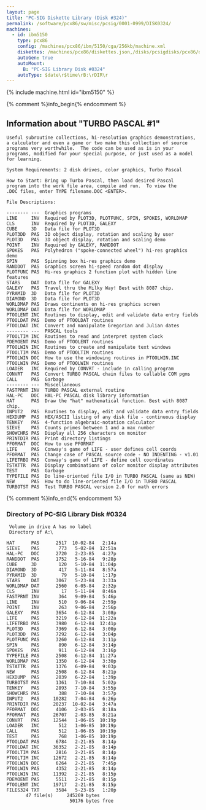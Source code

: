 ```yaml
---
layout: page
title: "PC-SIG Diskette Library (Disk #324)"
permalink: /software/pcx86/sw/misc/pcsig/0001-0999/DISK0324/
machines:
  - id: ibm5150
    type: pcx86
    config: /machines/pcx86/ibm/5150/cga/256kb/machine.xml
    diskettes: /machines/pcx86/diskettes.json,/disks/pcsigdisks/pcx86/diskettes.json
    autoGen: true
    autoMount:
      B: "PC-SIG Library Disk #0324"
    autoType: $date\r$time\rB:\rDIR\r
---
```


{% include machine.html id="ibm5150" %}

{% comment %}info_begin{% endcomment %}

## Information about "TURBO PASCAL #1"

    Useful subroutine collections, hi-resolution graphics demonstrations,
    a calculator and even a game or two make this collection of source
    programs very worthwhile.  The code can be used as is in your
    programs, modified for your special purpose, or just used as a model
    for learning.
    
    System Requirements: 2 disk drives, color graphics, Turbo Pascal
    
    How to Start: Bring up Turbo Pascal, then load desired Pascal
    program into the work file area, compile and run.  To view the
    .DOC files, enter TYPE filename.DOC <ENTER>.
    
    File Descriptions:
    
    -------- ---  Graphics programs
    LINE     INV  Required by PLOT3D, PLOTFUNC, SPIN, SPOKES, WORLDMAP
    CLS      INV  Required by PLOT3D, GALEXY
    CUBE     3D   Data file for PLOT3D
    PLOT3DD  PAS  3D object display, rotation and scaling by user
    PLOT3D   PAS  3D object display, rotation and scaling demo
    POINT    INV  Required by GALEXY, RANDDOT
    SPOKES   PAS  Polyhedron ("spoke-connected wheel") hi-res graphics demo
    SPIN     PAS  Spinning box hi-res graphics demo
    RANDDOT  PAS  Graphics screen hi-speed random dot display
    PLOTFUNC PAS  Hi-res graphics 2 function plot with hidden line features
    STARS    DAT  Data file for GALEXY
    GALEXY   PAS  Travel thru the Milky Way! Best with 8087 chip.
    PYRAMID  3D   Data file for PLOT3D
    DIAMOND  3D   Data file for PLOT3D
    WORLDMAP PAS  Draws continents on hi-res graphics screen
    WORLDMAP DAT  Data file for WORLDMAP
    PTOOLENT INC  Routines to display, edit and validate data entry fields
    PTOOLDAT PAS  Demo of PTOOLDAT routines
    PTOOLDAT INC  Convert and manipulate Gregorian and Julian dates
    -------- ---  PASCAL tools
    PTOOLTIM INC  Routines to read and interpret system clock
    PDEMOENT PAS  Demo of PTOOLENT routines
    PTOOLWIN INC  Routines to create and manipulate text windows
    PTOOLTIM PAS  Demo of PTOOLTIM routines
    PTOOLWIN DOC  How to use the windowing routines in PTOOLWIN.INC
    PTOOLWIN PAS  Demo of PTOOLWIN routines
    LOADER   INC  Required by CONVRT - include in calling program
    CONVRT   PAS  Convert TURBO PASCAL chain files to callable COM pgms
    CALL     PAS  Garbage
    -------- ---  Miscellaneous
    FASTPRNT INV  TURBO PASCAL external routine
    HAL-PC   DOC  HAL-PC PASCAL disk library information
    HAT      PAS  Draw the "hat" mathematical function. Best with 8087 chip.
    INPUT2   PAS  Routines to display, edit and validate data entry fields
    HEXDUMP  PAS  HEX/ASCII listing of any disk file - continuous display
    TENKEY   PAS  4-function algebraic-notation calculator
    SIEVE    PAS  Counts primes between 1 and a max number
    SHOWCHRS PAS  Display all 256 characters on monitor
    PRINTDIR PAS  Print directory listings
    PFORMAT  DOC  How to use PFORMAT
    LIFE     PAS  Conway's game of LIFE - user defines cell coords
    PFORMAT  PAS  Change case of PASCAL source code - NO INDENTING - v1.01
    LIFETRBO PAS  Conway's game of LIFE - define cell coordinates
    TSTATTR  PAS  Display combinations of color monitor display attributes
    TEST     PAS  Garbage
    TYPEFILE PAS  Do line-oriented file I/O in TURBO PASCAL (same as NEW)
    NEW      PAS  How to do line-oriented file I/O in TURBO PASCAL
    TURBOTST PAS  Test TURBO PASCAL version 2.0 for math errors
{% comment %}info_end{% endcomment %}


### Directory of PC-SIG Library Disk #0324

     Volume in drive A has no label
     Directory of A:\

    HAT      PAS      2517  10-02-84   2:14a
    SIEVE    PAS       773   5-02-84  12:51a
    HAL-PC   DOC      2720   2-23-85   4:27p
    RANDDOT  PAS      1752   5-16-84   9:28p
    CUBE     3D        120   5-10-84  11:04p
    DIAMOND  3D        417   5-11-84   8:57a
    PYRAMID  3D         79   5-10-84   1:17p
    STARS    DAT      3067   5-23-84   3:33a
    WORLDMAP DAT      2560   6-05-84   2:32p
    CLS      INV        17   5-11-84   8:46a
    FASTPRNT INV       364   9-09-84   5:46p
    LINE     INV       510   9-06-84   2:59p
    POINT    INV       263   9-06-84   2:56p
    GALEXY   PAS      3654   6-12-84   3:08p
    LIFE     PAS      3219   6-12-84  11:22a
    LIFETRBO PAS      3980   6-12-84  12:41p
    PLOT3D   PAS      7369   6-12-84   3:00p
    PLOT3DD  PAS      7292   6-12-84   3:04p
    PLOTFUNC PAS      3260   6-12-84   3:11p
    SPIN     PAS       890   6-12-84   3:14p
    SPOKES   PAS       911   6-12-84   3:16p
    TYPEFILE PAS      2508   6-12-84  11:27a
    WORLDMAP PAS      1350   6-12-84   3:30p
    TSTATTR  PAS      1376   6-09-84   9:03p
    NEW      PAS      2508   6-12-84   8:21p
    HEXDUMP  PAS      2039   6-22-84   1:39p
    TURBOTST PAS      1361   7-10-84   5:02p
    TENKEY   PAS      2893   7-10-84   3:55p
    SHOWCHRS PAS       388   7-10-84   3:57p
    INPUT2   PAS     10282   7-04-84   6:26p
    PRINTDIR PAS     20237  10-02-84   3:47a
    PFORMAT  DOC      4106   2-03-85   8:18a
    PFORMAT  PAS     26707   2-03-85   8:21a
    CONVRT   PAS     12544   1-06-85  10:19p
    LOADER   INC       512   1-06-85  10:19p
    CALL     PAS       512   1-06-85  10:19p
    TEST     PAS       768   1-06-85  10:19p
    PTOOLDAT PAS      6784   2-21-85   8:14p
    PTOOLDAT INC     36352   2-21-85   8:14p
    PTOOLTIM PAS      2816   2-21-85   8:14p
    PTOOLTIM INC     12672   2-21-85   8:14p
    PTOOLWIN DOC      6264   2-21-85   7:45p
    PTOOLWIN PAS      4352   2-21-85   8:14p
    PTOOLWIN INC     11392   2-21-85   8:15p
    PDEMOENT PAS      5511   2-21-85   8:15p
    PTOOLENT INC     19717   2-21-85   8:15p
    FILES324 TXT      3584   5-23-85   1:20p
           47 file(s)     245269 bytes
                           50176 bytes free
